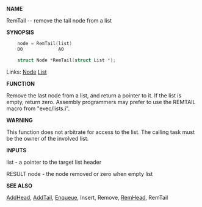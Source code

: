 
**NAME**

RemTail -- remove the tail node from a list

**SYNOPSIS**

```c
    node = RemTail(list)
    D0             A0

    struct Node *RemTail(struct List *);

```
Links: [Node](_0091) [List](_007D) 

**FUNCTION**

Remove the last node from a list, and return a pointer to it. If
the list is empty, return zero. Assembly programmers may prefer to
use the REMTAIL macro from &#034;exec/lists.i&#034;.

**WARNING**

This function does not arbitrate for access to the list.  The
calling task must be the owner of the involved list.

**INPUTS**

list - a pointer to the target list header

RESULT
node - the node removed or zero when empty list

**SEE ALSO**

[AddHead](AddHead), [AddTail](AddTail), [Enqueue](Enqueue), Insert, Remove, [RemHead](RemHead), RemTail

